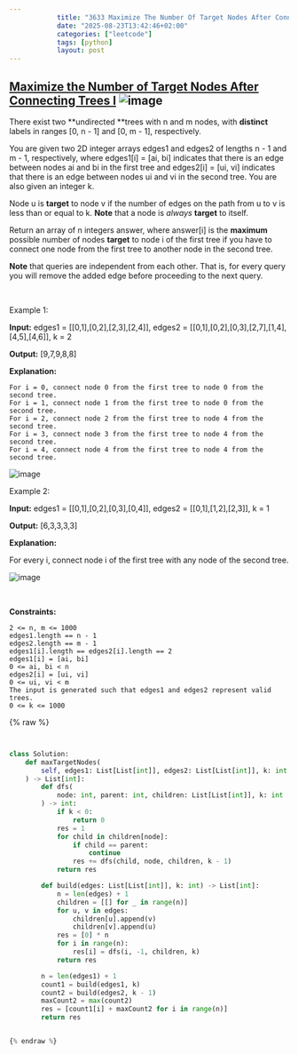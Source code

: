 ```yaml
---
            title: "3633 Maximize The Number Of Target Nodes After Connecting Trees I"
            date: "2025-08-23T13:42:46+02:00"
            categories: ["leetcode"]
            tags: [python]
            layout: post
---
```

            
## [Maximize the Number of Target Nodes After Connecting Trees I](https://leetcode.com/problems/maximize-the-number-of-target-nodes-after-connecting-trees-i) ![image](https://img.shields.io/badge/Difficulty-Medium-orange)

There exist two **undirected **trees with n and m nodes, with **distinct** labels in ranges [0, n - 1] and [0, m - 1], respectively.

You are given two 2D integer arrays edges1 and edges2 of lengths n - 1 and m - 1, respectively, where edges1[i] = [ai, bi] indicates that there is an edge between nodes ai and bi in the first tree and edges2[i] = [ui, vi] indicates that there is an edge between nodes ui and vi in the second tree. You are also given an integer k.

Node u is **target** to node v if the number of edges on the path from u to v is less than or equal to k. **Note** that a node is *always* **target** to itself.

Return an array of n integers answer, where answer[i] is the **maximum** possible number of nodes **target** to node i of the first tree if you have to connect one node from the first tree to another node in the second tree.

**Note** that queries are independent from each other. That is, for every query you will remove the added edge before proceeding to the next query.

 

Example 1:

**Input:** edges1 = [[0,1],[0,2],[2,3],[2,4]], edges2 = [[0,1],[0,2],[0,3],[2,7],[1,4],[4,5],[4,6]], k = 2

**Output:** [9,7,9,8,8]

**Explanation:**

	For i = 0, connect node 0 from the first tree to node 0 from the second tree.
	For i = 1, connect node 1 from the first tree to node 0 from the second tree.
	For i = 2, connect node 2 from the first tree to node 4 from the second tree.
	For i = 3, connect node 3 from the first tree to node 4 from the second tree.
	For i = 4, connect node 4 from the first tree to node 4 from the second tree.

![image](https://assets.leetcode.com/uploads/2024/09/24/3982-1.png)

Example 2:

**Input:** edges1 = [[0,1],[0,2],[0,3],[0,4]], edges2 = [[0,1],[1,2],[2,3]], k = 1

**Output:** [6,3,3,3,3]

**Explanation:**

For every i, connect node i of the first tree with any node of the second tree.

![image](https://assets.leetcode.com/uploads/2024/09/24/3928-2.png)

 

**Constraints:**

	2 <= n, m <= 1000
	edges1.length == n - 1
	edges2.length == m - 1
	edges1[i].length == edges2[i].length == 2
	edges1[i] = [ai, bi]
	0 <= ai, bi < n
	edges2[i] = [ui, vi]
	0 <= ui, vi < m
	The input is generated such that edges1 and edges2 represent valid trees.
	0 <= k <= 1000

{% raw %}


```python


class Solution:
    def maxTargetNodes(
        self, edges1: List[List[int]], edges2: List[List[int]], k: int
    ) -> List[int]:
        def dfs(
            node: int, parent: int, children: List[List[int]], k: int
        ) -> int:
            if k < 0:
                return 0
            res = 1
            for child in children[node]:
                if child == parent:
                    continue
                res += dfs(child, node, children, k - 1)
            return res

        def build(edges: List[List[int]], k: int) -> List[int]:
            n = len(edges) + 1
            children = [[] for _ in range(n)]
            for u, v in edges:
                children[u].append(v)
                children[v].append(u)
            res = [0] * n
            for i in range(n):
                res[i] = dfs(i, -1, children, k)
            return res

        n = len(edges1) + 1
        count1 = build(edges1, k)
        count2 = build(edges2, k - 1)
        maxCount2 = max(count2)
        res = [count1[i] + maxCount2 for i in range(n)]
        return res


{% endraw %}
```
